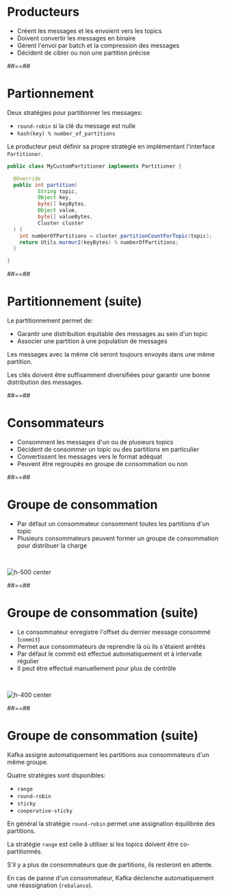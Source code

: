 <!-- .slide: -->

# Producteurs

* Créent les messages et les envoient vers les topics
* Doivent convertir les messages en binaire
* Gérent l'envoi par batch et la compression des messages
* Décident de cibler ou non une partition précise

##==##
<!-- .slide: -->

# Partionnement

Deux stratégies pour partitionner les messages:

* `round-robin` si la clé du message est nulle
* `hash(key) % number_of_partitions`

Le producteur peut définir sa propre stratégie en implémentant l'interface `Partitioner`.

```java
public class MyCustomPartitioner implements Partitioner {

  @Override
  public int partition(
          String topic,
          Object key,
          byte[] keyBytes,
          Object value,
          byte[] valueBytes,
          Cluster cluster
  ) {
    int numberOfPartitions = cluster.partitionCountForTopic(topic);
    return Utils.murmur2(keyBytes) % numberOfPartitions;
  }

}
```

##==##
<!-- .slide: -->

# Partitionnement (suite)

Le partitionnement permet de:

* Garantir une distribution équitable des messages au sein d'un topic
* Associer une partition à une population de messages

Les messages avec la même clé seront toujours envoyés dans une même partition.

Les clés doivent être suffisamment diversifiées pour garantir une bonne distribution des messages.

##==##
<!-- .slide: -->

# Consommateurs

* Consomment les messages d'un ou de plusieurs topics
* Décident de consommer un topic ou des partitions en particulier
* Convertissent les messages vers le format adéquat
* Peuvent être regroupés en groupe de consommation ou non

##==##
<!-- .slide: -->

# Groupe de consommation

* Par défaut un consommateur consomment toutes les partitions d'un topic
* Plusieurs consommateurs peuvent former un groupe de consommation pour distribuer la charge

<br>

![h-500 center](./assets/images/range-assigner.svg)

##==##
<!-- .slide: -->

# Groupe de consommation (suite)

* Le consommateur enregistre l'offset du dernier message consommé (`commit`)
* Permet aux consommateurs de reprendre là où ils s'étaient arrêtés
* Par défaut le commit est effectué automatiquement et à intervalle régulier
* Il peut être effectué manuellement pour plus de contrôle

<br>

![h-400 center](./assets/images/consumer-offset.svg)

##==##
<!-- .slide: -->

# Groupe de consommation (suite)

Kafka assigne automatiquement les partitions aux consommateurs d'un même groupe.

Quatre stratégies sont disponibles:

* `range`
* `round-robin`
* `sticky`
* `cooperative-sticky`

En général la stratégie `round-robin` permet une assignation équilibrée des partitions.

La stratégie `range` est celle à utiliser si les topics doivent être co-partitionnés.

S'il y a plus de consommateurs que de partitions, ils resteront en attente.

En cas de panne d'un consommateur, Kafka déclenche automatiquement une réassignation (`rebalance`).
